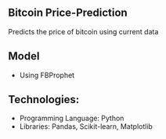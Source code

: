 ## Bitcoin Price-Prediction
Predicts the price of bitcoin using current data

## Model
- Using FBProphet
  

## Technologies:
- Programming Language: Python
- Libraries: Pandas, Scikit-learn, Matplotlib
